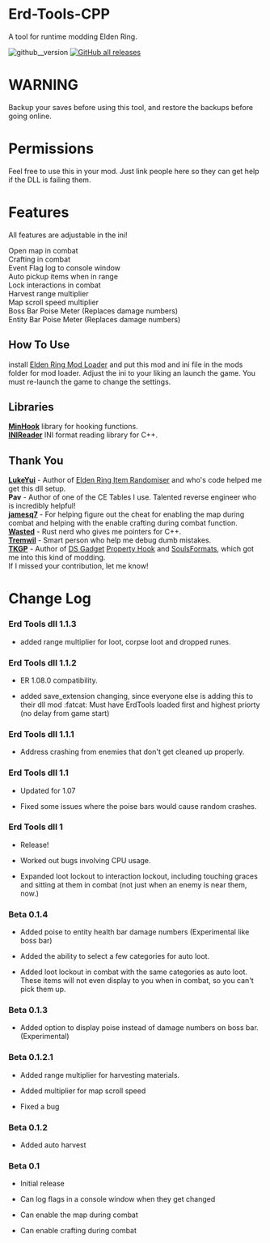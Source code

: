 # Erd-Tools-CPP
A tool for runtime modding Elden Ring.  

![github__version](https://img.shields.io/github/v/release/Nordgaren/Erd-Tools-CPP)
[![GitHub all releases](https://img.shields.io/github/downloads/Nordgaren/Erd-Tools-CPP/total)](https://github.com/Nordgaren/Erd-Tools-CPP/releases/latest)
  
# WARNING  
Backup your saves before using this tool, and restore the backups before going online. 

# Permissions
Feel free to use this in your mod. Just link people here so they can get help if the DLL is failing them.  

# Features 
All features are adjustable in the ini!  

Open map in combat  
Crafting in combat  
Event Flag log to console window  
Auto pickup items when in range   
Lock interactions in combat  
Harvest range multiplier  
Map scroll speed multiplier  
Boss Bar Poise Meter (Replaces damage numbers)  
Entity Bar Poise Meter (Replaces damage numbers)  

## How To Use 
install [Elden Ring Mod Loader](https://www.nexusmods.com/eldenring/mods/117) and put this mod and ini file in the mods folder for mod loader. 
Adjust the ini to your liking an launch the game. You must re-launch the game to change the settings.

## Libraries
**[MinHook](https://github.com/TsudaKageyu/minhook)** library for hooking functions.  
**[INIReader](https://github.com/benhoyt/inih)** INI format reading library for C++.  

## Thank You  
**[LukeYui](https://github.com/LukeYui/)** - Author of [Elden Ring Item Randomiser](https://github.com/LukeYui/elden_ring_item_randomiser) and who's code helped me get this dll setup.  
**Pav** - Author of one of the CE Tables I use. Talented reverse engineer who is incredibly helpful!   
**[jamesq7](https://github.com/kh0nsu)** - For helping figure out the cheat for enabling the map during combat and helping with the enable crafting during combat function.  
**[Wasted](https://github.com/FrankvdStam)** - Rust nerd who gives me pointers for C++.  
**[Tremwil](https://github.com/tremwil)** - Smart person who help me debug dumb mistakes.  
**[TKGP](https://github.com/JKAnderson/)** - Author of [DS Gadget](https://github.com/JKAnderson/DS-Gadget) [Property Hook](https://github.com/JKAnderson/PropertyHook) and [SoulsFormats](https://github.com/JKAnderson/SoulsFormats), which got me into this kind of modding.  
If I missed your contribution, let me know!  

# Change Log 
### Erd Tools dll 1.1.3
* added range multiplier for loot, corpse loot and dropped runes.

### Erd Tools dll 1.1.2
* ER 1.08.0 compatibility.  

* added save_extension changing, since everyone else is adding this to their dll mod :fatcat:  Must have ErdTools loaded first and highest priorty (no delay from game start)

### Erd Tools dll 1.1.1
* Address crashing from enemies that don't get cleaned up properly.  

### Erd Tools dll 1.1
* Updated for 1.07

* Fixed some issues where the poise bars would cause random crashes.  

### Erd Tools dll 1
* Release!  

* Worked out bugs involving CPU usage.  

* Expanded loot lockout to interaction lockout, including touching graces and sitting at them in combat (not just when an enemy is near them, now.)  

### Beta 0.1.4
* Added poise to entity health bar damage numbers (Experimental like boss bar)  

* Added the ability to select a few categories for auto loot.  

* Added loot lockout in combat with the same categories as auto loot. These items will not even display to you when in combat, so you can't pick them up.  

### Beta 0.1.3
* Added option to display poise instead of damage numbers on boss bar. (Experimental)  

### Beta 0.1.2.1
* Added range multiplier for harvesting materials.  

* Added multiplier for map scroll speed  

* Fixed a bug  

### Beta 0.1.2

* Added auto harvest

### Beta 0.1

* Initial release

* Can log flags in a console window when they get changed  

* Can enable the map during combat  

* Can enable crafting during combat  
